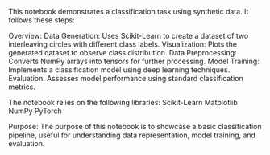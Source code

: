 This notebook demonstrates a classification task using synthetic data. It follows these steps:


Overview:
Data Generation: Uses Scikit-Learn to create a dataset of two interleaving circles with different class labels.
Visualization: Plots the generated dataset to observe class distribution.
Data Preprocessing: Converts NumPy arrays into tensors for further processing.
Model Training: Implements a classification model using deep learning techniques.
Evaluation: Assesses model performance using standard classification metrics.

The notebook relies on the following libraries:
Scikit-Learn
Matplotlib
NumPy
PyTorch

Purpose:
The purpose of this notebook is to showcase a basic classification pipeline, useful for understanding data representation, model training, and evaluation.

